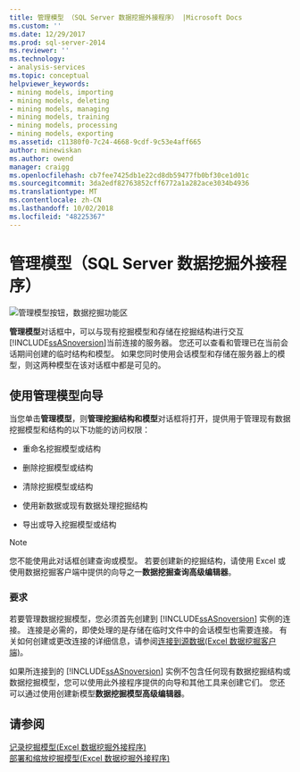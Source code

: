 ```yaml
---
title: 管理模型 （SQL Server 数据挖掘外接程序） |Microsoft Docs
ms.custom: ''
ms.date: 12/29/2017
ms.prod: sql-server-2014
ms.reviewer: ''
ms.technology:
- analysis-services
ms.topic: conceptual
helpviewer_keywords:
- mining models, importing
- mining models, deleting
- mining models, managing
- mining models, training
- mining models, processing
- mining models, exporting
ms.assetid: c11380f0-7c24-4668-9cdf-9c53e4aff665
author: minewiskan
ms.author: owend
manager: craigg
ms.openlocfilehash: cb7fee7425db1e22cd8db59477fb0bf30ce1d01c
ms.sourcegitcommit: 3da2edf82763852cff6772a1a282ace3034b4936
ms.translationtype: MT
ms.contentlocale: zh-CN
ms.lasthandoff: 10/02/2018
ms.locfileid: "48225367"
---
```

# <a name="manage-models-sql-server-data-mining-add-ins"></a>管理模型（SQL Server 数据挖掘外接程序）
  ![管理模型按钮，数据挖掘功能区](media/dmc-manage.gif "管理模型按钮、 数据挖掘功能区")  
  
 **管理模型**对话框中，可以与现有挖掘模型和存储在挖掘结构进行交互[!INCLUDE[ssASnoversion](../includes/ssasnoversion-md.md)]当前连接的服务器。 您还可以查看和管理已在当前会话期间创建的临时结构和模型。 如果您同时使用会话模型和存储在服务器上的模型，则这两种模型在该对话框中都是可见的。  
  
## <a name="using-the-manage-models-wizard"></a>使用管理模型向导  
 当您单击**管理模型**，则**管理挖掘结构和模型**对话框将打开，提供用于管理现有数据挖掘模型和结构的以下功能的访问权限：  
  
-   重命名挖掘模型或结构  
  
-   删除挖掘模型或结构  
  
-   清除挖掘模型或结构  
  
-   使用新数据或现有数据处理挖掘结构  
  
-   导出或导入挖掘模型或结构  
  
> [!NOTE]  
>  您不能使用此对话框创建查询或模型。 若要创建新的挖掘结构，请使用 Excel 或使用数据挖掘客户端中提供的向导之一**数据挖掘查询高级编辑器**。  
  
### <a name="requirements"></a>要求  
 若要管理数据挖掘模型，您必须首先创建到 [!INCLUDE[ssASnoversion](../includes/ssasnoversion-md.md)] 实例的连接。 连接是必需的，即使处理的是存储在临时文件中的会话模型也需要连接。 有关如何创建或更改连接的详细信息，请参阅[连接到源数据&#40;Excel 数据挖掘客户端&#41;](connect-to-source-data-data-mining-client-for-excel.md)。  
  
 如果所连接到的 [!INCLUDE[ssASnoversion](../includes/ssasnoversion-md.md)] 实例不包含任何现有数据挖掘结构或数据挖掘模型，您可以使用此外接程序提供的向导和其他工具来创建它们。 您还可以通过使用创建新模型**数据挖掘模型高级编辑器**。  
  
## <a name="see-also"></a>请参阅  
 [记录挖掘模型&#40;Excel 数据挖掘外接程序&#41;](documenting-mining-models-data-mining-add-ins-for-excel.md)   
 [部署和缩放挖掘模型&#40;Excel 数据挖掘外接程序&#41;](deploying-and-scaling-mining-models-data-mining-add-ins-for-excel.md)   

  
